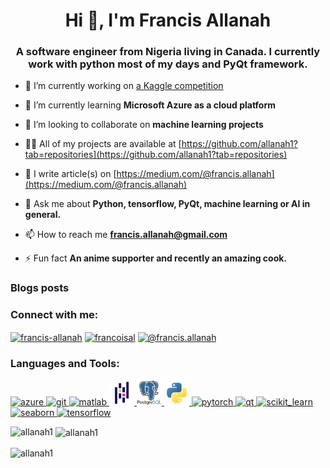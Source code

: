 <h1 align="center">Hi 👋, I'm Francis Allanah</h1>
<h3 align="center">A software engineer from Nigeria living in Canada. I currently work with python most of my days and PyQt framework.</h3>

- 🔭 I’m currently working on [a Kaggle competition](https://www.kaggle.com/competitions/vesuvius-challenge-ink-detection/overview/description)

- 🌱 I’m currently learning **Microsoft Azure as a cloud platform**

- 👯 I’m looking to collaborate on **machine learning projects**

- 👨‍💻 All of my projects are available at [https://github.com/allanah1?tab=repositories](https://github.com/allanah1?tab=repositories)

- 📝 I write article(s) on [https://medium.com/@francis.allanah](https://medium.com/@francis.allanah)

- 💬 Ask me about **Python, tensorflow, PyQt, machine learning or AI in general.**

- 📫 How to reach me **francis.allanah@gmail.com**

- ⚡ Fun fact **An anime supporter and recently an amazing cook.**

### Blogs posts
<!-- BLOG-POST-LIST:START -->
<!-- BLOG-POST-LIST:END -->

<h3 align="left">Connect with me:</h3>
<p align="left">
<a href="https://linkedin.com/in/francis-allanah" target="blank"><img align="center" src="https://raw.githubusercontent.com/rahuldkjain/github-profile-readme-generator/master/src/images/icons/Social/linked-in-alt.svg" alt="francis-allanah" height="30" width="40" /></a>
<a href="https://kaggle.com/francoisal" target="blank"><img align="center" src="https://raw.githubusercontent.com/rahuldkjain/github-profile-readme-generator/master/src/images/icons/Social/kaggle.svg" alt="francoisal" height="30" width="40" /></a>
<a href="https://medium.com/@francis.allanah" target="blank"><img align="center" src="https://raw.githubusercontent.com/rahuldkjain/github-profile-readme-generator/master/src/images/icons/Social/medium.svg" alt="@francis.allanah" height="30" width="40" /></a>
</p>

<h3 align="left">Languages and Tools:</h3>
<p align="left"> <a href="https://azure.microsoft.com/en-in/" target="_blank" rel="noreferrer"> <img src="https://www.vectorlogo.zone/logos/microsoft_azure/microsoft_azure-icon.svg" alt="azure" width="40" height="40"/> </a> <a href="https://git-scm.com/" target="_blank" rel="noreferrer"> <img src="https://www.vectorlogo.zone/logos/git-scm/git-scm-icon.svg" alt="git" width="40" height="40"/> </a> <a href="https://www.mathworks.com/" target="_blank" rel="noreferrer"> <img src="https://upload.wikimedia.org/wikipedia/commons/2/21/Matlab_Logo.png" alt="matlab" width="40" height="40"/> </a> <a href="https://pandas.pydata.org/" target="_blank" rel="noreferrer"> <img src="https://raw.githubusercontent.com/devicons/devicon/2ae2a900d2f041da66e950e4d48052658d850630/icons/pandas/pandas-original.svg" alt="pandas" width="40" height="40"/> </a> <a href="https://www.postgresql.org" target="_blank" rel="noreferrer"> <img src="https://raw.githubusercontent.com/devicons/devicon/master/icons/postgresql/postgresql-original-wordmark.svg" alt="postgresql" width="40" height="40"/> </a> <a href="https://www.python.org" target="_blank" rel="noreferrer"> <img src="https://raw.githubusercontent.com/devicons/devicon/master/icons/python/python-original.svg" alt="python" width="40" height="40"/> </a> <a href="https://pytorch.org/" target="_blank" rel="noreferrer"> <img src="https://www.vectorlogo.zone/logos/pytorch/pytorch-icon.svg" alt="pytorch" width="40" height="40"/> </a> <a href="https://www.qt.io/" target="_blank" rel="noreferrer"> <img src="https://upload.wikimedia.org/wikipedia/commons/0/0b/Qt_logo_2016.svg" alt="qt" width="40" height="40"/> </a> <a href="https://scikit-learn.org/" target="_blank" rel="noreferrer"> <img src="https://upload.wikimedia.org/wikipedia/commons/0/05/Scikit_learn_logo_small.svg" alt="scikit_learn" width="40" height="40"/> </a> <a href="https://seaborn.pydata.org/" target="_blank" rel="noreferrer"> <img src="https://seaborn.pydata.org/_images/logo-mark-lightbg.svg" alt="seaborn" width="40" height="40"/> </a> <a href="https://www.tensorflow.org" target="_blank" rel="noreferrer"> <img src="https://www.vectorlogo.zone/logos/tensorflow/tensorflow-icon.svg" alt="tensorflow" width="40" height="40"/> </a> </p>

<p><img align="left" src="https://github-readme-stats.vercel.app/api/top-langs?username=allanah1&show_icons=true&locale=en&layout=compact" alt="allanah1" /></p>

<p>&nbsp;<img align="center" src="https://github-readme-stats.vercel.app/api?username=allanah1&show_icons=true&locale=en" alt="allanah1" /></p>

<p><img align="center" src="https://github-readme-streak-stats.herokuapp.com/?user=allanah1&" alt="allanah1" /></p>
